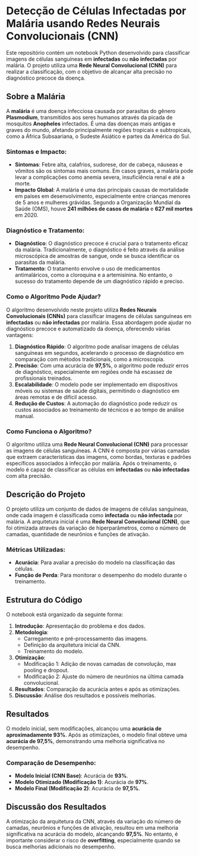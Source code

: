 # Detecção de Células Infectadas por Malária usando Redes Neurais Convolucionais (CNN)

Este repositório contém um notebook Python desenvolvido para classificar imagens de células sanguíneas em **infectadas** ou **não infectadas** por malária. O projeto utiliza uma **Rede Neural Convolucional (CNN)** para realizar a classificação, com o objetivo de alcançar alta precisão no diagnóstico precoce da doença.

## Sobre a Malária

A **malária** é uma doença infecciosa causada por parasitas do gênero **Plasmodium**, transmitidos aos seres humanos através da picada de mosquitos **Anopheles** infectados. É uma das doenças mais antigas e graves do mundo, afetando principalmente regiões tropicais e subtropicais, como a África Subsaariana, o Sudeste Asiático e partes da América do Sul.

### Sintomas e Impacto:
- **Sintomas**: Febre alta, calafrios, sudorese, dor de cabeça, náuseas e vômitos são os sintomas mais comuns. Em casos graves, a malária pode levar a complicações como anemia severa, insuficiência renal e até a morte.
- **Impacto Global**: A malária é uma das principais causas de mortalidade em países em desenvolvimento, especialmente entre crianças menores de 5 anos e mulheres grávidas. Segundo a Organização Mundial da Saúde (OMS), houve **241 milhões de casos de malária** e **627 mil mortes** em 2020.

### Diagnóstico e Tratamento:
- **Diagnóstico**: O diagnóstico precoce é crucial para o tratamento eficaz da malária. Tradicionalmente, o diagnóstico é feito através da análise microscópica de amostras de sangue, onde se busca identificar os parasitas da malária.
- **Tratamento**: O tratamento envolve o uso de medicamentos antimaláricos, como a cloroquina e a artemisinina. No entanto, o sucesso do tratamento depende de um diagnóstico rápido e preciso.

### Como o Algoritmo Pode Ajudar?
O algoritmo desenvolvido neste projeto utiliza **Redes Neurais Convolucionais (CNNs)** para classificar imagens de células sanguíneas em **infectadas** ou **não infectadas** por malária. Essa abordagem pode ajudar no diagnóstico precoce e automatizado da doença, oferecendo várias vantagens:

1. **Diagnóstico Rápido**: O algoritmo pode analisar imagens de células sanguíneas em segundos, acelerando o processo de diagnóstico em comparação com métodos tradicionais, como a microscopia.
2. **Precisão**: Com uma acurácia de **97,5%**, o algoritmo pode reduzir erros de diagnóstico, especialmente em regiões onde há escassez de profissionais treinados.
3. **Escalabilidade**: O modelo pode ser implementado em dispositivos móveis ou sistemas de saúde digitais, permitindo o diagnóstico em áreas remotas e de difícil acesso.
4. **Redução de Custos**: A automação do diagnóstico pode reduzir os custos associados ao treinamento de técnicos e ao tempo de análise manual.

### Como Funciona o Algoritmo?
O algoritmo utiliza uma **Rede Neural Convolucional (CNN)** para processar as imagens de células sanguíneas. A CNN é composta por várias camadas que extraem características das imagens, como bordas, texturas e padrões específicos associados à infecção por malária. Após o treinamento, o modelo é capaz de classificar as células em **infectadas** ou **não infectadas** com alta precisão.

## Descrição do Projeto

O projeto utiliza um conjunto de dados de imagens de células sanguíneas, onde cada imagem é classificada como **infectada** ou **não infectada** por malária. A arquitetura inicial é uma **Rede Neural Convolucional (CNN)**, que foi otimizada através da variação de hiperparâmetros, como o número de camadas, quantidade de neurônios e funções de ativação.

### Métricas Utilizadas:
- **Acurácia**: Para avaliar a precisão do modelo na classificação das células.
- **Função de Perda**: Para monitorar o desempenho do modelo durante o treinamento.

## Estrutura do Código

O notebook está organizado da seguinte forma:

1. **Introdução**: Apresentação do problema e dos dados.
2. **Metodologia**:
   - Carregamento e pré-processamento das imagens.
   - Definição da arquitetura inicial da CNN.
   - Treinamento do modelo.
3. **Otimização**:
   - Modificação 1: Adição de novas camadas de convolução, max pooling e dropout.
   - Modificação 2: Ajuste do número de neurônios na última camada convolucional.
4. **Resultados**: Comparação da acurácia antes e após as otimizações.
5. **Discussão**: Análise dos resultados e possíveis melhorias.

## Resultados

O modelo inicial, sem modificações, alcançou uma **acurácia de aproximadamente 93%**. Após as otimizações, o modelo final obteve uma **acurácia de 97,5%**, demonstrando uma melhoria significativa no desempenho.

### Comparação de Desempenho:
- **Modelo Inicial (CNN Base)**: Acurácia de **93%**.
- **Modelo Otimizado (Modificação 1)**: Acurácia de **97%**.
- **Modelo Final (Modificação 2)**: Acurácia de **97,5%**.

## Discussão dos Resultados

A otimização da arquitetura da CNN, através da variação do número de camadas, neurônios e funções de ativação, resultou em uma melhoria significativa na acurácia do modelo, alcançando **97,5%**. No entanto, é importante considerar o risco de **overfitting**, especialmente quando se busca melhorias adicionais no desempenho.
